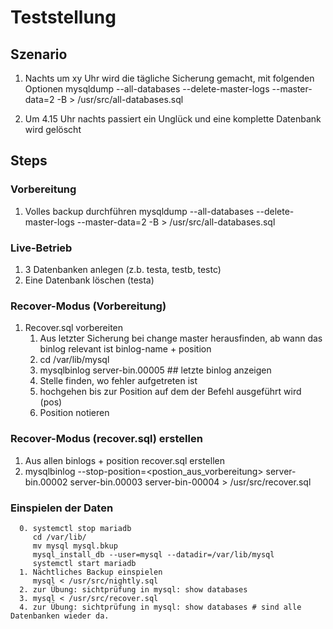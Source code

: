 # Teststellung 

## Szenario 

  1. Nachts um xy Uhr wird die tägliche Sicherung gemacht, mit folgenden Optionen 
     mysqldump --all-databases --delete-master-logs --master-data=2 -B > /usr/src/all-databases.sql
     
  2. Um 4.15 Uhr nachts passiert ein Unglück und eine komplette Datenbank wird gelöscht  


## Steps 

### Vorbereitung 
  1. Volles backup durchführen 
     mysqldump --all-databases --delete-master-logs --master-data=2 -B > /usr/src/all-databases.sql

### Live-Betrieb 
  1. 3 Datenbanken anlegen (z.b. testa, testb, testc) 
  2. Eine Datenbank löschen (testa) 

### Recover-Modus (Vorbereitung) 
  1. Recover.sql vorbereiten
     1. Aus letzter Sicherung bei change master herausfinden, ab wann das binlog relevant ist
        binlog-name + position 
     1. cd /var/lib/mysql 
     2. mysqlbinlog server-bin.00005  ## letzte binlog anzeigen 
     3. Stelle finden, wo fehler aufgetreten ist 
     4. hochgehen bis zur Position auf dem der Befehl ausgeführt wird (pos) 
     5. Position notieren 
     
### Recover-Modus (recover.sql) erstellen 

  1. Aus allen binlogs + position recover.sql erstellen 
  2. mysqlbinlog --stop-position=<postion_aus_vorbereitung> server-bin.00002 server-bin.00003 server-bin-00004 > /usr/src/recover.sql
  
### Einspielen der Daten 
``` 
  0. systemctl stop mariadb
     cd /var/lib/
     mv mysql mysql.bkup
     mysql_install_db --user=mysql --datadir=/var/lib/mysql
     systemctl start mariadb
  1. Nächtliches Backup einspielen 
     mysql < /usr/src/nightly.sql 
  2. zur Übung: sichtprüfung in mysql: show databases 
  3. mysql < /usr/src/recover.sql 
  4. zur Übung: sichtprüfung in mysql: show databases # sind alle Datenbanken wieder da. 
```
